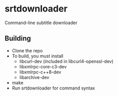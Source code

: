 srtdownloader
=============

Command-line subtitle downloader

Building
---------
* Clone the repo
* To build, you must install
  * libcurl-dev (included in libcurl4-openssl-dev)
  * libxmlrpc-core-c3-dev
  * libxmlrpc-c++8-dev
  * libarchive-dev
* make
* Run srtdownloader for command syntax
